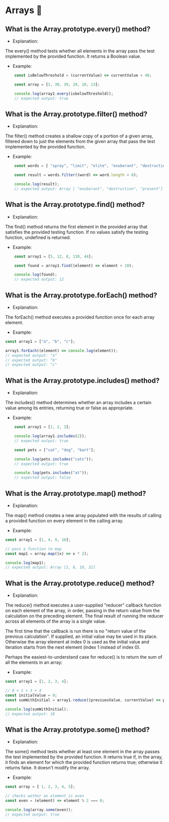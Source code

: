 # Arrays 🧠

## What is the Array.prototype.every() method?

- Explanation:

The every() method tests whether all elements in the array pass the test implemented by the provided function. It returns a Boolean value.

- Example:

```js
    const isBelowThreshold = (currentValue) => currentValue < 40;

    const array = [1, 30, 39, 29, 10, 13];

    console.log(array1.every(isbelowThreshold));
    // expected output: true
```

## What is the Array.prototype.filter() method?

- Explanation:

The filter() method creates a shallow copy of a portion of a given array, filtered down to just the elements from the given array that pass the test implemented by the provided function.

- Example:

```js
    const words = [ "spray", "limit", "elite", "exuberant", "destruction", "present" ];

    const result = words.filter((word) => word.length > 6);

    console.log(result);
    // expected output: Array [ "exuberant", "destruction", "present"]
```

## What is the Array.prototype.find() method?

- Explanation:

The find() method returns the first element in the provided array that satisfies the provided testing function. If no values satisfy the testing function, undefined is returned.

- Example:

```js
    const array1 = [5, 12, 8, 130, 44];

    const found = array1.find((element) => element > 10);

    console.log(found);
    // expected output: 12
```

## What is the Array.prototype.forEach() method?

- Explanation:

The forEach() method executes a provided function once for each array element.

- Example:

```js
const array1 = ["a", "b", "c"];

array1.forEach((element) => console.log(element));
// expected output: "a"
// expected output: "b"
// expected output: "c"
```

## What is the Array.prototype.includes() method?

- Explanation:

The includes() method determines whether an array includes a certain value among its entries, returning true or false as appropriate.

- Example:

```js
    const array1 = [1, 2, 3];

    console.log(array1.includes(2));
    // expected output: true

    const pets = ["cat", "dog", "bart"];

    console.log(pets.includes("cats"));
    // expected output: true

    console.log(pets.includes("at"));
    // expected output: false
```

## What is the Array.prototype.map() method?

- Explanation:

The map() method creates a new array populated with the results of calling a provided function on every element in the calling array.

- Example:

```js
const array1 = [1, 4, 9, 16];

// pass a function to map
const map1 = array.map((x) => x * 2);

console.log(map1);
// expected output: Array [2, 8, 18, 32]
```

## What is the Array.prototype.reduce() method?

- Explanation:

The reduce() method executes a user-supplied "reducer" callback function on each element of the array, in order, passing in the return value from the calculation on the preceding element. The final result of running the reducer across all elements of the array is a single value.

The first time that the callback is run there is no "return value of the previous calculation". If supplied, an initial value may be used in its place. Otherwise the array element at index 0 is used as the initial value and iteration starts from the next element (index 1 instead of index 0).

Perhaps the easiest-to-understand case for reduce() is to return the sum of all the elements in an array:

- Example:

```js
const array1 = [1, 2, 3, 4];

// 0 + 1 + 3 + 4
const initialValue = 0;
const sumWithInitial = array1.reduce((previuosValue, currentValue) => previousValue + currentValue,initialValue);

console.log(sumWithInitial);
// expected output: 10
```

## What is the Array.prototype.some() method?

- Explanation:

The some() method tests whether at least one element in the array passes the test implemented by the provided function. It returns true if, in the array, it finds an element for which the provided function returns true; otherwise it returns false. It doesn't modify the array.

- Example:

```js
const array = [ 1, 2, 3, 4, 5];

// checks wether an element is even
const even = (element) => element % 2 === 0;

console.log(array.some(even));
// expected output: true
```



